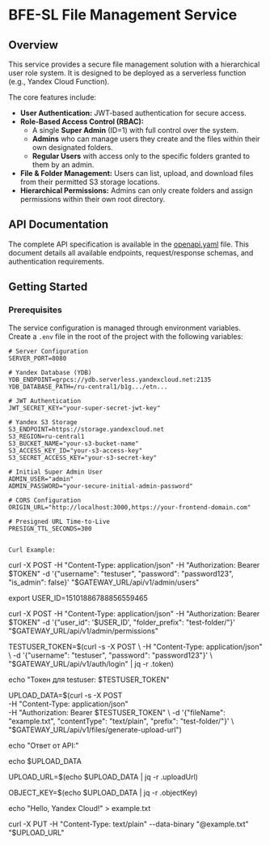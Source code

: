 # BFE-SL File Management Service

## Overview

This service provides a secure file management solution with a hierarchical user role system. It is designed to be deployed as a serverless function (e.g., Yandex Cloud Function).

The core features include:
-   **User Authentication:** JWT-based authentication for secure access.
-   **Role-Based Access Control (RBAC):**
    -   A single **Super Admin** (ID=1) with full control over the system.
    -   **Admins** who can manage users they create and the files within their own designated folders.
    -   **Regular Users** with access only to the specific folders granted to them by an admin.
-   **File & Folder Management:** Users can list, upload, and download files from their permitted S3 storage locations.
-   **Hierarchical Permissions:** Admins can only create folders and assign permissions within their own root directory.

## API Documentation

The complete API specification is available in the [openapi.yaml](./openapi.yaml) file. This document details all available endpoints, request/response schemas, and authentication requirements.

## Getting Started

### Prerequisites

The service configuration is managed through environment variables. Create a `.env` file in the root of the project with the following variables:

```env
# Server Configuration
SERVER_PORT=8080

# Yandex Database (YDB)
YDB_ENDPOINT=grpcs://ydb.serverless.yandexcloud.net:2135
YDB_DATABASE_PATH=/ru-central1/b1g.../etn...

# JWT Authentication
JWT_SECRET_KEY="your-super-secret-jwt-key"

# Yandex S3 Storage
S3_ENDPOINT=https://storage.yandexcloud.net
S3_REGION=ru-central1
S3_BUCKET_NAME="your-s3-bucket-name"
S3_ACCESS_KEY_ID="your-s3-access-key"
S3_SECRET_ACCESS_KEY="your-s3-secret-key"

# Initial Super Admin User
ADMIN_USER="admin"
ADMIN_PASSWORD="your-secure-initial-admin-password"

# CORS Configuration
ORIGIN_URL="http://localhost:3000,https://your-frontend-domain.com"

# Presigned URL Time-to-Live
PRESIGN_TTL_SECONDS=300


Curl Example:
```
curl -X POST   -H "Content-Type: application/json"   -H "Authorization: Bearer $TOKEN"   -d '{"username": "testuser", "password": "password123", "is_admin": false}'   "$GATEWAY_URL/api/v1/admin/users"

export USER_ID=15101886788856559465

curl -X POST   -H "Content-Type: application/json"   -H "Authorization: Bearer $TOKEN"   -d '{"user_id": '$USER_ID', "folder_prefix": "test-folder/"}'   "$GATEWAY_URL/api/v1/admin/permissions"

TESTUSER_TOKEN=$(curl -s -X POST \
  -H "Content-Type: application/json" \
  -d '{"username": "testuser", "password": "password123"}' \
  "$GATEWAY_URL/api/v1/auth/login" | jq -r .token)

echo "Токен для testuser: $TESTUSER_TOKEN"


UPLOAD_DATA=$(curl -s -X POST \
  -H "Content-Type: application/json" \
  -H "Authorization: Bearer $TESTUSER_TOKEN" \
  -d '{"fileName": "example.txt", "contentType": "text/plain", "prefix": "test-folder/"}' \
  "$GATEWAY_URL/api/v1/files/generate-upload-url")

echo "Ответ от API:"

echo $UPLOAD_DATA

UPLOAD_URL=$(echo $UPLOAD_DATA | jq -r .uploadUrl)

OBJECT_KEY=$(echo $UPLOAD_DATA | jq -r .objectKey)


echo "Hello, Yandex Cloud!" > example.txt


curl -X PUT   -H "Content-Type: text/plain"   --data-binary "@example.txt"   "$UPLOAD_URL"
```
